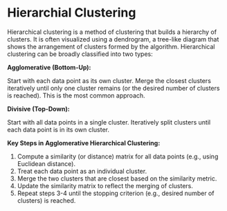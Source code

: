 #  Hierarchial Clustering 

Hierarchical clustering is a method of clustering that builds a hierarchy of clusters. It is often visualized using a dendrogram, a tree-like diagram that shows the arrangement of clusters formed by the algorithm. Hierarchical clustering can be broadly classified into two types:

**Agglomerative (Bottom-Up):**

Start with each data point as its own cluster.
Merge the closest clusters iteratively until only one cluster remains (or the desired number of clusters is reached).
This is the most common approach.

**Divisive (Top-Down):**

Start with all data points in a single cluster.
Iteratively split clusters until each data point is in its own cluster.

**Key Steps in Agglomerative Hierarchical Clustering:**

1. Compute a similarity (or distance) matrix for all data points (e.g., using Euclidean distance).
2. Treat each data point as an individual cluster.
3. Merge the two clusters that are closest based on the similarity metric.
4. Update the similarity matrix to reflect the merging of clusters.
5. Repeat steps 3-4 until the stopping criterion (e.g., desired number of clusters) is reached.
